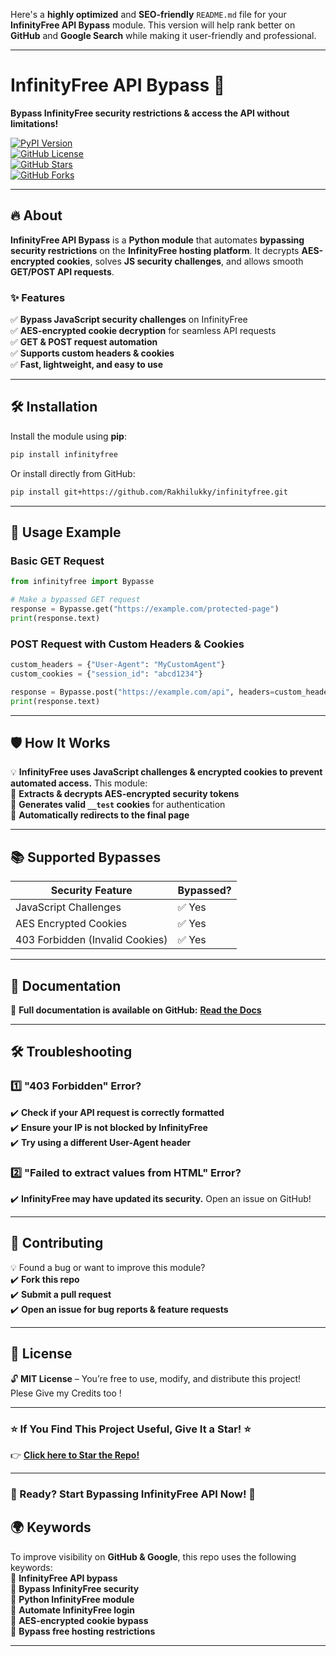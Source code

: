 Here's a **highly optimized** and **SEO-friendly** `README.md` file for your **InfinityFree API Bypass** module. This version will help rank better on **GitHub** and **Google Search** while making it user-friendly and professional.  

---

# **InfinityFree API Bypass** 🚀  
**Bypass InfinityFree security restrictions & access the API without limitations!**  

[![PyPI Version](https://img.shields.io/pypi/v/infinityfree.svg)](https://pypi.org/project/infinityfree/)  
[![GitHub License](https://img.shields.io/github/license/yourusername/infinityfree)](https://github.com/yourusername/infinityfree/blob/main/LICENSE)  
[![GitHub Stars](https://img.shields.io/github/stars/yourusername/infinityfree?style=social)](https://github.com/yourusername/infinityfree/stargazers)  
[![GitHub Forks](https://img.shields.io/github/forks/yourusername/infinityfree?style=social)](https://github.com/yourusername/infinityfree/network/members)  

---

## **🔥 About**
**InfinityFree API Bypass** is a **Python module** that automates **bypassing security restrictions** on the **InfinityFree hosting platform**. It decrypts **AES-encrypted cookies**, solves **JS security challenges**, and allows smooth **GET/POST API requests**.  

### **✨ Features**
✅ **Bypass JavaScript security challenges** on InfinityFree  
✅ **AES-encrypted cookie decryption** for seamless API requests  
✅ **GET & POST request automation**  
✅ **Supports custom headers & cookies**  
✅ **Fast, lightweight, and easy to use**  

---

## **🛠 Installation**
Install the module using **pip**:  
```sh
pip install infinityfree
```

Or install directly from GitHub:  
```sh
pip install git+https://github.com/Rakhilukky/infinityfree.git
```

---

## **📌 Usage Example**
### **Basic GET Request**
```python
from infinityfree import Bypasse

# Make a bypassed GET request
response = Bypasse.get("https://example.com/protected-page")
print(response.text)
```

### **POST Request with Custom Headers & Cookies**
```python
custom_headers = {"User-Agent": "MyCustomAgent"}
custom_cookies = {"session_id": "abcd1234"}

response = Bypasse.post("https://example.com/api", headers=custom_headers, cookies=custom_cookies)
print(response.text)
```

---

## **🛡️ How It Works**
💡 **InfinityFree uses JavaScript challenges & encrypted cookies to prevent automated access.** This module:  
🔹 **Extracts & decrypts AES-encrypted security tokens**  
🔹 **Generates valid `__test` cookies** for authentication  
🔹 **Automatically redirects to the final page**  

---

## **📚 Supported Bypasses**
| Security Feature            | Bypassed? |
|-----------------------------|-----------|
| JavaScript Challenges       | ✅ Yes |
| AES Encrypted Cookies       | ✅ Yes |
| 403 Forbidden (Invalid Cookies) | ✅ Yes |

---

## **📖 Documentation**
📌 **Full documentation is available on GitHub:** [**Read the Docs**](https://github.com/yourusername/infinityfree/wiki)  

---

## **🛠 Troubleshooting**
### **1️⃣ "403 Forbidden" Error?**
✔️ **Check if your API request is correctly formatted**  
✔️ **Ensure your IP is not blocked by InfinityFree**  
✔️ **Try using a different User-Agent header**  

### **2️⃣ "Failed to extract values from HTML" Error?**
✔️ **InfinityFree may have updated its security.** Open an issue on GitHub!

---

## **🤝 Contributing**
💡 Found a bug or want to improve this module?  
✔️ **Fork this repo**  
✔️ **Submit a pull request**  
✔️ **Open an issue for bug reports & feature requests**  

---

## **📜 License**
🔓 **MIT License** – You’re free to use, modify, and distribute this project!  
Plese Give my Credits too !

---

### **⭐ If You Find This Project Useful, Give It a Star! ⭐**
👉 **[Click here to Star the Repo!](https://github.com/yourusername/infinityfree/stargazers)**  

---

### **🚀 Ready? Start Bypassing InfinityFree API Now! 🚀**  

## **🌍 Keywords**
To improve visibility on **GitHub & Google**, this repo uses the following keywords:  
🔹 **InfinityFree API bypass**  
🔹 **Bypass InfinityFree security**  
🔹 **Python InfinityFree module**  
🔹 **Automate InfinityFree login**  
🔹 **AES-encrypted cookie bypass**  
🔹 **Bypass free hosting restrictions**  

---